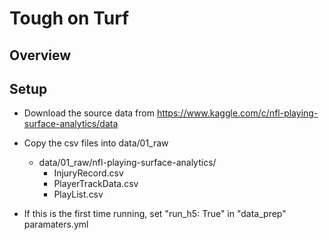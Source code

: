 # Tough on Turf

## Overview

## Setup
- Download the source data from
https://www.kaggle.com/c/nfl-playing-surface-analytics/data
- Copy the csv files into data/01_raw
    - data/01_raw/nfl-playing-surface-analytics/
        - InjuryRecord.csv
        - PlayerTrackData.csv
        - PlayList.csv
        
- If this is the first time running, set "run_h5: True" in 
"data_prep" paramaters.yml
